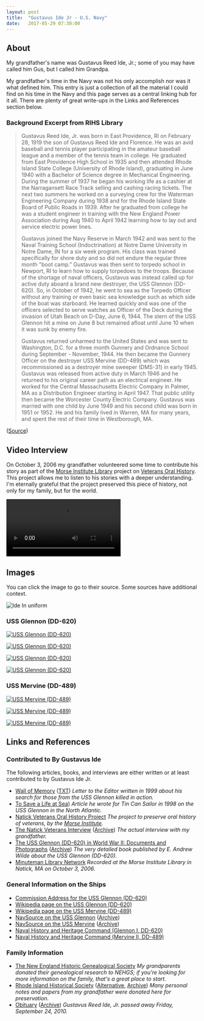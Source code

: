 ```yaml
---
layout: post
title:  "Gustavus Ide Jr - U.S. Navy"
date:   2017-05-29 07:30:00
---
```


## About

My grandfather's name was Gustavus Reed Ide, Jr.; some of you may have called him Gus, but I called him Grandpa.

My grandfather's time in the Navy was not his only accomplish nor was it what defined him. This entry is just a collection of all the material I could find on his time in the Navy and this page serves as a central linking hub for it all. There are plenty of great write-ups in the Links and References section below.

### Background Excerpt from RIHS Library

> Gustavus Reed Ide, Jr. was born in East Providence, RI on February 28, 1919 the son of Gustavus Reed Ide and Florence. He was an avid baseball and tennis player participating in the amateur baseball league and a member of the tennis team in college. He graduated from East Providence High School in 1935 and then attended Rhode Island State College (University of Rhode Island), graduating in June 1940 with a Bachelor of Science degree in Mechanical Engineering. During the summer of 1937 he began his working life as a cashier at the Narragansett Race Track selling and cashing racing tickets. The next two summers he worked on a surveying crew for the Waterman Engineering Company during 1938 and for the Rhode Island State Board of Public Roads in 1939. After he graduated from college he was a student engineer in training with the New England Power Association during Aug 1940 to April 1942 learning how to lay out and service electric power lines.
>
> Gustavus joined the Navy Reserve in March 1942 and was sent to the Naval Training School (Indoctrination) at Notre Dame University in Notre Dame, IN for a six week program. His class was trained specifically for shore duty and so did not endure the regular three month "boot camp." Gustavus was then sent to torpedo school in Newport, RI to learn how to supply torpedoes to the troops. Because of the shortage of naval officers, Gustavus was instead called up for active duty aboard a brand new destroyer, the USS Glennon (DD-620). So, in October of 1942, he went to sea as the Torpedo Officer without any training or even basic sea knowledge such as which side of the boat was starboard. He learned quickly and was one of the officers selected to serve watches as Officer of the Deck during the invasion of Utah Beach on D-Day, June 6, 1944. The stern of the USS Glennon hit a mine on June 8 but remained afloat until June 10 when it was sunk by enemy fire.
>
> Gustavus returned unharmed to the United States and was sent to Washington, D.C. for a three month Gunnery and Ordnance School during September - November, 1944. He then became the Gunnery Officer on the destroyer USS Mervine (DD-489) which was recommissioned as a destroyer mine sweeper (DMS-31) in early 1945. Gustavus was released from active duty in March 1946 and he returned to his original career path as an electrical engineer. He worked for the Central Massachusetts Electric Company in Palmer, MA as a Distribution Engineer starting in April 1947. That public utility then became the Worcester County Electric Company. Gustavus was married with one child by June 1949 and his second child was born in 1951 or 1952. He and his family lived in Warren, MA for many years, and spent the rest of their time in Westborough, MA.

([Source](http://www.rihs.org/mssinv/MSS1130.htm))

## Video Interview

On October 3, 2006 my grandfather volunteered some time to contribute his story as part of the [Morse Institute Library](https://morseinstitute.org/) project on [Veterans Oral History](https://natickveterans.com). This project allows me to listen to his stories with a deeper understanding. I'm eternally grateful that the project preserved this piece of history, not only for my family, but for the world.

<video controls>
  <source src="https://assets.mide.io/blog/2017-05-29/ide-gustavus-live-interview.mp4" type="video/mp4">
Your browser does not support the video tag. <a href="https://assets.mide.io/blog/2017-05-29/ide-gustavus-live-interview.mp4">Video link</a>.
</video>

## Images

You can click the image to go to their source. Some sources have additional context.

![Ide In uniform](https://assets.mide.io/blog/2017-05-29/ide-gustavus-in-uniform.jpg)

### USS Glennon (DD-620)

[![USS Glennon (DD-620)](https://assets.mide.io/blog/2017-05-29/uss-glennon-dd-620.jpg)](http://destroyerhistory.org/benson-gleavesclass/0_allnum/620glennon_01.html)

[![USS Glennon (DD-620)](https://assets.mide.io/blog/2017-05-29/uss-glennon-dd-620-angle.jpg)](http://www.navsource.org/archives/05/620.htm)

[![USS Glennon (DD-620)](https://assets.mide.io/blog/2017-05-29/uss-glennon-dd-620-side.jpg)](http://www.navsource.org/archives/05/620.htm)

[![USS Glennon (DD-620)](https://assets.mide.io/blog/2017-05-29/uss-glennon-dd-620-hit-mine.jpg)](https://www.history.navy.mil/our-collections/photography/numerical-list-of-images/nhhc-series/nh-series/NH-44000/NH-44311.html)

### USS Mervine (DD-489)

[![USS Mervine (DD-489)](https://assets.mide.io/blog/2017-05-29/uss-mervine-dd-489-side.jpg)](http://www.navsource.org/archives/05/489.htm)

[![USS Mervine (DD-489)](https://assets.mide.io/blog/2017-05-29/uss-mervine-dd-489-above.jpg)](http://www.navsource.org/archives/05/489.htm)

[![USS Mervine (DD-489)](https://assets.mide.io/blog/2017-05-29/uss-mervine-dd-489-front.jpg)](http://www.navsource.org/archives/05/489.htm)

## Links and References

### Contributed to By Gustavus Ide

The following articles, books, and interviews are either written or at least contributed to by Gustavus Ide Jr.

- [Wall of Memory](https://assets.mide.io/blog/2017-05-29/wall-of-memory.pdf) ([TXT](https://assets.mide.io/blog/2017-05-29/wall-of-memory.txt)) _Letter to the Editor written in 1999 about his search for those from the USS Glennon killed in action._
- [To Save a Life at Sea](https://assets.mide.io/blog/2017-05-29/to-save-a-life-at-sea.pdf)) _Article he wrote for Tin Can Sailor in 1998 on the USS Glennon in the North Atlantic._
- [Natick Veterans Oral History Project](https://natickveterans.com/2017/08/10/gustavus-r-ide-jr-gus/) _The project to preserve oral history of veterans, by the [Morse Institute](https://morseinstitute.org)._
- [The Natick Veterans Interview](https://www.youtube.com/watch?v=3gvff292ovo) ([Archive](https://assets.mide.io/blog/2017-05-29/ide-gustavus-live-interview.mp4)) _The actual interview with my grandfather._
- [The USS Glennon (DD-620) in World War II: Documents and Photographs](http://destroyerhistory.org/benson-gleavesclass/ussglennon/index.asp?r=62000&pid=62090) ([Archive](https://assets.mide.io/blog/2017-05-29/e-andrew-wilde-uss-glennon.pdf)) _The very detailed book published by E. Andrew Wilde about the USS Glennon (DD-620)._
- [Minuteman Library Network](https://find.minlib.net/iii/encore/record/C__Rb2468795?lang=eng) _Recorded at the Morse Institute Library in Natick, MA on October 3, 2006._

### General Information on the Ships

- [Commission Address for the USS Glennon (DD-620)](https://assets.mide.io/blog/2017-05-29/glennon-commission-address.pdf)
- [Wikipedia page on the USS Glennon (DD-620)](https://en.wikipedia.org/wiki/USS_Glennon_(DD-620))
- [Wikipedia page on the USS Mervine (DD-489)](https://en.wikipedia.org/wiki/USS_Mervine_(DD-489))
- [NavSource on the USS Glennon](http://www.navsource.org/archives/05/620.htm) ([Archive](https://assets.mide.io/blog/2017-05-29/uss-glennon.zip))
- [NavSource on the USS Mervine](http://www.navsource.org/archives/05/489.htm) ([Archive](https://assets.mide.io/blog/2017-05-29/uss-mervine.zip))
- [Naval History and Heritage Command (Glennon I, DD-620)](https://www.history.navy.mil/research/histories/ship-histories/danfs/g/glennon-i.html)
- [Naval History and Heritage Command (Mervine II, DD-489)](https://www.history.navy.mil/research/histories/ship-histories/danfs/m/mervine-ii.html)

### Family Information

- [The New England Historic Genealogical Society](https://www.americanancestors.org/index.aspx) _My grandparents donated their genealogical research to NEHGS; if you're looking for more information on the family, that's a great place to start._
- [Rhode Island Historical Society](http://rihs.minisisinc.com/rihs/scripts/mwimain.dll/59/1/2/288?RECORD&UNION=Y) ([Alternative](http://www.rihs.org/mssinv/MSS1130.htm), [Archive](https://assets.mide.io/blog/2017-05-29/rhode-island-historical-society.pdf)) _Many personal notes and papers from my grandfather were donated here for preservation._
- [Obituary](http://www.legacy.com/obituaries/bostonglobe/obituary.aspx?n=gustavus-reed-ide&pid=145614943) ([Archive](https://assets.mide.io/blog/2017-05-29/ide-gustavus-obituary.pdf)) _Gustavus Reed Ide, Jr. passed away Friday, September 24, 2010._
